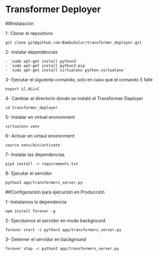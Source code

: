 Transformer Deployer
========

##Instalación

1- Clonar el repositorio
 
`git clone git@github.com:BambuSolar/transformer_deployer.git`

2- Instalar dependencias

    - `sudo apt-get install python3`
    - `sudo apt-get install python3-pip`
    - `sudo apt-get install virtualenv python-virtualenv`

3- Ejecutar el siguiente comando, solo en caso que el comando 5 falle

`export LC_ALL=C`

4- Cambiar al directorio donde se instaló el Transformer Deployer

`cd transformer_deployer`

5- Instalar en virtual environment

`virtualenv venv`

6- Activar en virtaul environment

`source venv/bin/activate`

7- Instalar las dependencias

`pip3 install -r requirements.txt`

8- Ejecutar el servidor

`python3 app/transformers_server.py`

##Configuración para ejecución en Producción

1- Instalamos la dependencia

`npm install forever -g`

2- Ejecutamos el servidor en modo background

`forever start -c python3 app/transformers_server.py`

3- Deterner el servidor en background

`forever stop -c python3 app/transformers_server.py`
